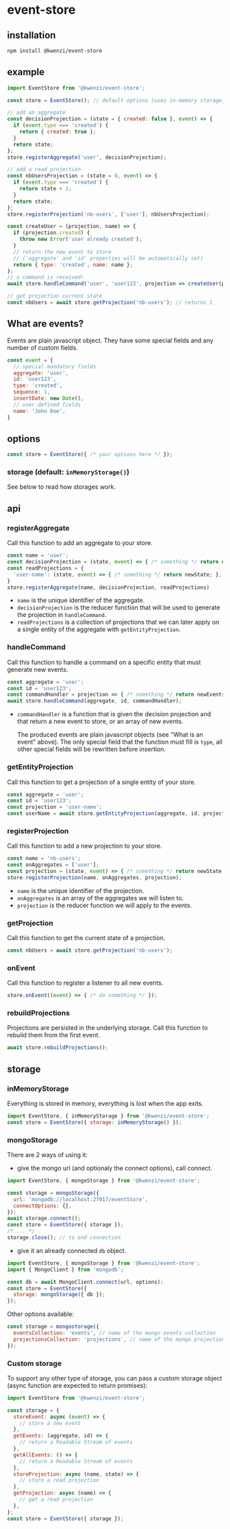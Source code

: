# event-store

## installation

```bash
npm install @kwenzi/event-store
```

## example

```javascript
import EventStore from '@kwenzi/event-store';

const store = EventStore(); // default options (uses in-memory storage, not suitable for production)

// add an aggregate
const decisionProjection = (state = { created: false }, event) => {
  if (event.type === 'created') {
    return { created: true };
  }
  return state;
};
store.registerAggregate('user', decisionProjection);

// add a read projection
const nbUsersProjection = (state = 0, event) => {
  if (event.type === 'created') {
    return state + 1;
  }
  return state;
};
store.registerProjection('nb-users', ['user'], nbUsersProjection);

const createUser = (projection, name) => {
  if (projection.created) {
    throw new Error('user already created');
  }
  // return the new event to store
  // ('aggregate' and 'id' properties will be automatically set)
  return { type: 'created', name: name };
};
// a command is received!
await store.handleCommand('user', 'user123', projection => createUser(projection,  'John Doe'));

// get projection current state
const nbUsers = await store.getProjection('nb-users'); // returns 1
```

## What are events?
Events are plain javascript object. They have some special fields and any number of custom fields.
```javascript
const event = {
  // special mandatory fields
  aggregate: 'user',
  id: 'user123',
  type: 'created',
  sequence: 1,
  insertDate: new Date(),
  // user-defined fields
  name: 'John Doe',
}
```

## options
```javascript
const store = EventStore({ /* your options here */ });
```

### storage (default: `inMemoryStorage()`)
See below to read how storages work.

## api

### registerAggregate
Call this function to add an aggregate to your store.
```javascript
const name = 'user';
const decisionProjection = (state, event) => { /* something */ return newState; };
const readProjections = {
  'user-name': (state, event) => { /* something */ return newState; },
}
store.registerAggregate(name, decisionProjection, readProjections)
```
- `name` is the unique identifier of the aggregate.
- `decisionProjection` is the reducer function that will be used to generate the projection in `handleCommand`.
- `readProjections` is a collection of projections that we can later apply on a single entity of the aggregate with `getEntityProjection`.

### handleCommand
Call this function to handle a command on a specific entity that must generate new events.
```javascript
const aggregate = 'user';
const id = 'user123';
const commandHandler = projection => { /* something */ return newEvents; }
await store.handleCommand(aggregate, id, commandHandler);
```
- `commandHandler` is a function that is given the decision projection and that return a new event to store, or an array of new events.

  The produced events are plain javascript objects (see "What is an event" above). The only special field that the function must fill is `type`, all other special fields will be rewritten before insertion.

### getEntityProjection
Call this function to get a projection of a single entity of your store.
```javascript
const aggregate = 'user';
const id = 'user123';
const projection = 'user-name';
const userName = await store.getEntityProjection(aggregate, id, projection);
```

### registerProjection
Call this function to add a new projection to your store.
```javascript
const name = 'nb-users';
const onAggregates = ['user'];
const projection = (state, event) => { /* something */ return newState; };
store.registerProjection(name, onAggregates, projection);
```
- `name` is the unique identifier of the projection.
- `onAggregates` is an array of the aggregates we will listen to.
- `projection` is the reducer function we will apply to the events.

### getProjection
Call this function to get the current state of a projection.
```javascript
const nbUsers = await store.getProjection('nb-users');
```

### onEvent
Call this function to register a listener to all new events.
```javascript
store.onEvent((event) => { /* do something */ });
```

### rebuildProjections
Projections are persisted in the underlying storage. Call this function to rebuild them from the first event.
```javascript
await store.rebuildProjections();
```

## storage

### inMemoryStorage
Everything is stored in memory, everything is lost when the app exits.
```javascript
import EventStore, { inMemoryStorage } from '@kwenzi/event-store';
const store = EventStore({ storage: inMemoryStorage() });
```

### mongoStorage
There are 2 ways of using it:

- give the mongo url (and optionaly the connect options), call connect.
```javascript
import EventStore, { mongoStorage } from '@kwenzi/event-store';

const storage = mongoStorage({
  url: 'mongodb://localhost:27017/eventStore',
  connectOptions: {},
});
await storage.connect();
const store = EventStore({ storage });
/* ... */
storage.close(); // to end connection
```

- give it an already connected `db` object.
```javascript
import EventStore, { mongoStorage } from '@kwenzi/event-store';
import { MongoClient } from 'mongodb';

const db = await MongoClient.connect(url, options);
const store = EventStore({
  storage: mongoStorage({ db });
});
```

Other options available:
```javascript
const storage = mongostorage({
  eventsCollection: 'events', // name of the mongo events collection
  projectionsCollection: 'projections', // name of the mongo projections collection
});
```

### Custom storage
To support any other type of storage, you can pass a custom storage object (async function are expected to return promises):
```javascript
import EventStore from '@kwenzi/event-store';

const storage = {
  storeEvent: async (event) => {
    // store a new event
  },
  getEvents: (aggregate, id) => {
    // return a Readable Stream of events
  },
  getAllEvents: () => {
    // return a Readable Stream of events
  },
  storeProjection: async (name, state) => {
    // store a read projection
  },
  getProjection: async (name) => {
    // get a read projection
  },
};
const store = EventStore({ storage });
```
